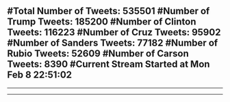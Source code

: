 #Total Number of Tweets: 535501 
#Number of Trump Tweets: 185200
#Number of Clinton Tweets: 116223
#Number of Cruz Tweets: 95902
#Number of Sanders Tweets: 77182
#Number of Rubio Tweets: 52609
#Number of Carson Tweets: 8390
#Current Stream Started at Mon Feb  8 22:51:02
---
---
---
